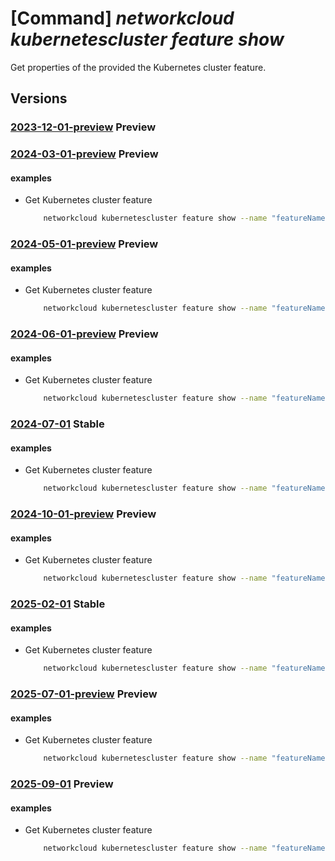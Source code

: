 # [Command] _networkcloud kubernetescluster feature show_

Get properties of the provided the Kubernetes cluster feature.

## Versions

### [2023-12-01-preview](/Resources/mgmt-plane/L3N1YnNjcmlwdGlvbnMve30vcmVzb3VyY2Vncm91cHMve30vcHJvdmlkZXJzL21pY3Jvc29mdC5uZXR3b3JrY2xvdWQva3ViZXJuZXRlc2NsdXN0ZXJzL3t9L2ZlYXR1cmVzL3t9/2023-12-01-preview.xml) **Preview**

<!-- mgmt-plane /subscriptions/{}/resourcegroups/{}/providers/microsoft.networkcloud/kubernetesclusters/{}/features/{} 2023-12-01-preview -->

### [2024-03-01-preview](/Resources/mgmt-plane/L3N1YnNjcmlwdGlvbnMve30vcmVzb3VyY2Vncm91cHMve30vcHJvdmlkZXJzL21pY3Jvc29mdC5uZXR3b3JrY2xvdWQva3ViZXJuZXRlc2NsdXN0ZXJzL3t9L2ZlYXR1cmVzL3t9/2024-03-01-preview.xml) **Preview**

<!-- mgmt-plane /subscriptions/{}/resourcegroups/{}/providers/microsoft.networkcloud/kubernetesclusters/{}/features/{} 2024-03-01-preview -->

#### examples

- Get Kubernetes cluster feature
    ```bash
        networkcloud kubernetescluster feature show --name "featureName" --kubernetes-cluster-name "kubernetesClusterName" --resource-group "resourceGroupName"
    ```

### [2024-05-01-preview](/Resources/mgmt-plane/L3N1YnNjcmlwdGlvbnMve30vcmVzb3VyY2Vncm91cHMve30vcHJvdmlkZXJzL21pY3Jvc29mdC5uZXR3b3JrY2xvdWQva3ViZXJuZXRlc2NsdXN0ZXJzL3t9L2ZlYXR1cmVzL3t9/2024-05-01-preview.xml) **Preview**

<!-- mgmt-plane /subscriptions/{}/resourcegroups/{}/providers/microsoft.networkcloud/kubernetesclusters/{}/features/{} 2024-05-01-preview -->

#### examples

- Get Kubernetes cluster feature
    ```bash
        networkcloud kubernetescluster feature show --name "featureName" --kubernetes-cluster-name "kubernetesClusterName" --resource-group "resourceGroupName"
    ```

### [2024-06-01-preview](/Resources/mgmt-plane/L3N1YnNjcmlwdGlvbnMve30vcmVzb3VyY2Vncm91cHMve30vcHJvdmlkZXJzL21pY3Jvc29mdC5uZXR3b3JrY2xvdWQva3ViZXJuZXRlc2NsdXN0ZXJzL3t9L2ZlYXR1cmVzL3t9/2024-06-01-preview.xml) **Preview**

<!-- mgmt-plane /subscriptions/{}/resourcegroups/{}/providers/microsoft.networkcloud/kubernetesclusters/{}/features/{} 2024-06-01-preview -->

#### examples

- Get Kubernetes cluster feature
    ```bash
        networkcloud kubernetescluster feature show --name "featureName" --kubernetes-cluster-name "kubernetesClusterName" --resource-group "resourceGroupName"
    ```

### [2024-07-01](/Resources/mgmt-plane/L3N1YnNjcmlwdGlvbnMve30vcmVzb3VyY2Vncm91cHMve30vcHJvdmlkZXJzL21pY3Jvc29mdC5uZXR3b3JrY2xvdWQva3ViZXJuZXRlc2NsdXN0ZXJzL3t9L2ZlYXR1cmVzL3t9/2024-07-01.xml) **Stable**

<!-- mgmt-plane /subscriptions/{}/resourcegroups/{}/providers/microsoft.networkcloud/kubernetesclusters/{}/features/{} 2024-07-01 -->

#### examples

- Get Kubernetes cluster feature
    ```bash
        networkcloud kubernetescluster feature show --name "featureName" --kubernetes-cluster-name "kubernetesClusterName" --resource-group "resourceGroupName"
    ```

### [2024-10-01-preview](/Resources/mgmt-plane/L3N1YnNjcmlwdGlvbnMve30vcmVzb3VyY2Vncm91cHMve30vcHJvdmlkZXJzL21pY3Jvc29mdC5uZXR3b3JrY2xvdWQva3ViZXJuZXRlc2NsdXN0ZXJzL3t9L2ZlYXR1cmVzL3t9/2024-10-01-preview.xml) **Preview**

<!-- mgmt-plane /subscriptions/{}/resourcegroups/{}/providers/microsoft.networkcloud/kubernetesclusters/{}/features/{} 2024-10-01-preview -->

#### examples

- Get Kubernetes cluster feature
    ```bash
        networkcloud kubernetescluster feature show --name "featureName" --kubernetes-cluster-name "kubernetesClusterName" --resource-group "resourceGroupName"
    ```

### [2025-02-01](/Resources/mgmt-plane/L3N1YnNjcmlwdGlvbnMve30vcmVzb3VyY2Vncm91cHMve30vcHJvdmlkZXJzL21pY3Jvc29mdC5uZXR3b3JrY2xvdWQva3ViZXJuZXRlc2NsdXN0ZXJzL3t9L2ZlYXR1cmVzL3t9/2025-02-01.xml) **Stable**

<!-- mgmt-plane /subscriptions/{}/resourcegroups/{}/providers/microsoft.networkcloud/kubernetesclusters/{}/features/{} 2025-02-01 -->

#### examples

- Get Kubernetes cluster feature
    ```bash
        networkcloud kubernetescluster feature show --name "featureName" --kubernetes-cluster-name "kubernetesClusterName" --resource-group "resourceGroupName"
    ```

### [2025-07-01-preview](/Resources/mgmt-plane/L3N1YnNjcmlwdGlvbnMve30vcmVzb3VyY2Vncm91cHMve30vcHJvdmlkZXJzL21pY3Jvc29mdC5uZXR3b3JrY2xvdWQva3ViZXJuZXRlc2NsdXN0ZXJzL3t9L2ZlYXR1cmVzL3t9/2025-07-01-preview.xml) **Preview**

<!-- mgmt-plane /subscriptions/{}/resourcegroups/{}/providers/microsoft.networkcloud/kubernetesclusters/{}/features/{} 2025-07-01-preview -->

#### examples

- Get Kubernetes cluster feature
    ```bash
        networkcloud kubernetescluster feature show --name "featureName" --kubernetes-cluster-name "kubernetesClusterName" --resource-group "resourceGroupName"
    ```

### [2025-09-01](/Resources/mgmt-plane/L3N1YnNjcmlwdGlvbnMve30vcmVzb3VyY2Vncm91cHMve30vcHJvdmlkZXJzL21pY3Jvc29mdC5uZXR3b3JrY2xvdWQva3ViZXJuZXRlc2NsdXN0ZXJzL3t9L2ZlYXR1cmVzL3t9/2025-09-01.xml) **Preview**

<!-- mgmt-plane /subscriptions/{}/resourcegroups/{}/providers/microsoft.networkcloud/kubernetesclusters/{}/features/{} 2025-09-01 -->

#### examples

- Get Kubernetes cluster feature
    ```bash
        networkcloud kubernetescluster feature show --name "featureName" --kubernetes-cluster-name "kubernetesClusterName" --resource-group "resourceGroupName"
    ```
